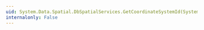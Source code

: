 ```yaml
---
uid: System.Data.Spatial.DbSpatialServices.GetCoordinateSystemId(System.Data.Spatial.DbGeometry)
internalonly: False
---
```

